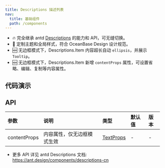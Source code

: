 ```yaml
---
title: Descriptions 描述列表
nav:
  title: 基础组件
  path: /components
---
```


- 🔥 完全继承 antd [Descriptions](https://ant.design/components/descriptions-cn) 的能力和 API，可无缝切换。
- 💄 定制主题和全局样式，符合 OceanBase Design 设计规范。
- 🆕 无边框模式下，Descriptions.Item 内容超长自动 `ellipsis`，并展示 `Tooltip`。
- 🆕 无边框模式下，Descriptions.Item 新增 `contentProps` 属性，可设置省略、编辑、复制等内容属性。

## 代码演示

<code src="./demo/basic.tsx" title="基本" description="简单展示"></code>

<code src="./demo/content.tsx" title="内容展示" description="内容超长自动 `ellipsis`，并展示 `Tooltip`。同时通过 `contentProps` 可设置省略、编辑、复制等内容属性。"></code>

<code src="./demo/bordered.tsx" title="带边框" description="带边框和背景颜色列表"></code>

## API

| 参数 | 说明 | 类型 | 默认值 | 版本 |
| :-- | :-- | :-- | :-- | :-- |
| contentProps | 内容属性，仅无边框模式生效 | [TextProps](https://ant.design/components/typography-cn#typographytext) | - | - |

- 更多 API 详见 antd Descriptions 文档: https://ant.design/components/descriptions-cn
